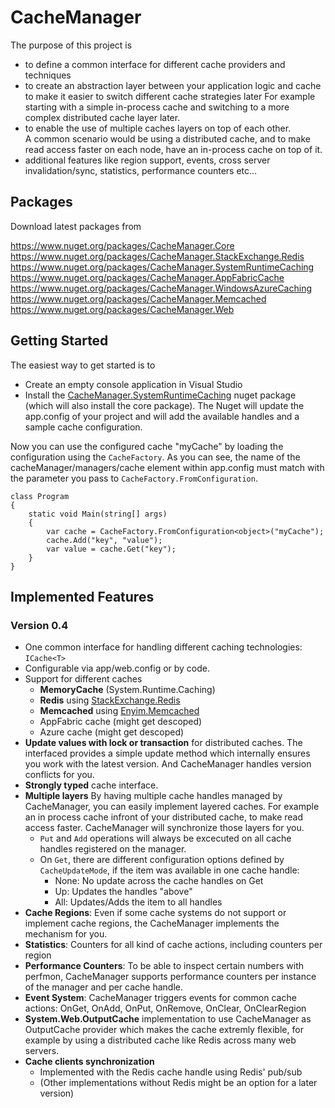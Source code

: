 # CacheManager
The purpose of this project is 

* to define a common interface for different cache providers and techniques
* to create an abstraction layer between your application logic and cache to make it easier to switch different cache strategies later 
For example starting with a simple in-process cache and switching to a more complex distributed cache layer later.
* to enable the use of multiple caches layers on top of each other.   
A common scenario would be using a distributed cache, and to make read access faster on each node, have an in-process cache on top of it.  
* additional features like region support, events, cross server invalidation/sync, statistics, performance counters etc...

## Packages
Download latest packages from

https://www.nuget.org/packages/CacheManager.Core 
https://www.nuget.org/packages/CacheManager.StackExchange.Redis
https://www.nuget.org/packages/CacheManager.SystemRuntimeCaching 
https://www.nuget.org/packages/CacheManager.AppFabricCache 
https://www.nuget.org/packages/CacheManager.WindowsAzureCaching 
https://www.nuget.org/packages/CacheManager.Memcached 
https://www.nuget.org/packages/CacheManager.Web 

## Getting Started
The easiest way to get started is to

* Create an empty console application in Visual Studio
* Install the [CacheManager.SystemRuntimeCaching](https://www.nuget.org/packages/CacheManager.SystemRuntimeCaching ) nuget package (which will also install the core package).
The Nuget will update the app.config of your project and will add the available handles and a sample cache configuration.

Now you can use the configured cache "myCache" by loading the configuration using the `CacheFactory`.
As you can see, the name of the cacheManager/managers/cache element within app.config must match with the parameter you pass to `CacheFactory.FromConfiguration`.

    class Program
    {
        static void Main(string[] args)
        {
            var cache = CacheFactory.FromConfiguration<object>("myCache");
            cache.Add("key", "value");
            var value = cache.Get("key");
        }
    }

## Implemented Features

### Version 0.4

* One common interface for handling different caching technologies: `ICache<T>`
* Configurable via app/web.config or by code.
* Support for different caches
	* **MemoryCache** (System.Runtime.Caching)
	* **Redis** using [StackExchange.Redis](https://github.com/StackExchange/StackExchange.Redis)
	* **Memcached** using [Enyim.Memcached](https://github.com/enyim/EnyimMemcached)
	* AppFabric cache (might get descoped)
	* Azure cache (might get descoped)
* **Update values with lock or transaction** for distributed caches. 
The interfaced provides a simple update method which internally ensures you work with the latest version.
And CacheManager handles version conflicts for you.
* **Strongly typed** cache interface.
* **Multiple layers**
By having multiple cache handles managed by CacheManager, you can easily implement layered caches. For example an in process cache infront of your distributed cache, to make read access faster.
CacheManager will synchronize those layers for you. 
	* `Put` and `Add` operations will always be excecuted on all cache handles registered on the manager.
	* On `Get`, there are different configuration options defined by `CacheUpdateMode`, if the item was available in one cache handle:
		* None: No update across the cache handles on Get
		* Up: Updates the handles "above"
		* All: Updates/Adds the item to all handles
* **Cache Regions**: Even if some cache systems do not support or implement cache regions, the CacheManager implements the mechanism for you.
* **Statistics**: Counters for all kind of cache actions, including counters per region
* **Performance Counters**: To be able to inspect certain numbers with perfmon, CacheManager supports performance counters per instance of the manager and per cache handle.
* **Event System**: CacheManager triggers events for common cache actions:
OnGet, OnAdd, OnPut, OnRemove, OnClear, OnClearRegion
* **System.Web.OutputCache** implementation to use CacheManager as OutputCache provider which makes the cache extremly flexible, for example by using a distributed cache like Redis across many web servers.
* **Cache clients synchronization** 
	* Implemented with the Redis cache handle using Redis' pub/sub
	* (Other implementations without Redis might be an option for a later version)

